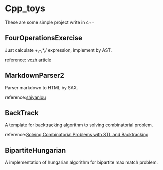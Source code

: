 # Cpp_toys
These are some simple project write in c++

## FourOperationsExercise
Just calculate +,-,*,/ expression, implement by AST.

reference:
[vczh article](http://www.cppblog.com/vczh/archive/2008/06/15/53373.html)

## MarkdownParser2
Parser markdown to HTML by SAX.

reference:[shiyanlou](https://www.shiyanlou.com/courses/569)

## BackTrack
A template for backtracking algorithm to solving combinatorial problem.

reference:[Solving Combinatorial Problems with STL and Backtracking](http://www.drdobbs.com/cpp/solving-combinatorial-problems-with-stl/184401194)

## BipartiteHungarian
A implementation of hungarian algorithm for bipartite max
match problem.